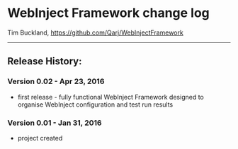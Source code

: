 # WebInject Framework change log

Tim Buckland, https://github.com/Qarj/WebInjectFramework

---------------------------------
## Release History:

### Version 0.02 - Apr 23, 2016
* first release - fully functional WebInject Framework designed to organise WebInject configuration and test run results

### Version 0.01 - Jan 31, 2016
* project created
